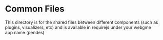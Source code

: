 # Common Files

This directory is for the shared files between different components (such as plugins, visualizers, etc) and is available in requirejs under your webgme app name (pendes)

